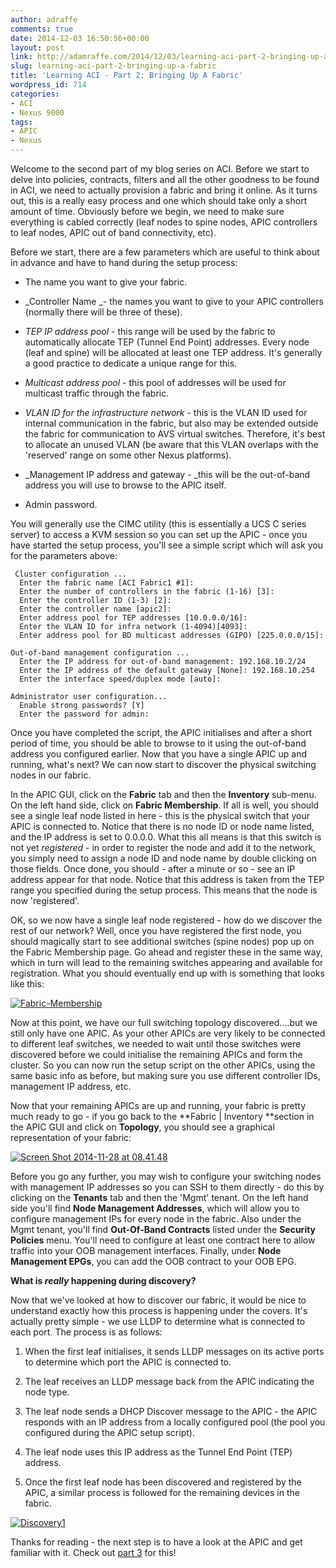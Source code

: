 ```yaml
---
author: adraffe
comments: true
date: 2014-12-03 16:50:56+00:00
layout: post
link: http://adamraffe.com/2014/12/03/learning-aci-part-2-bringing-up-a-fabric/
slug: learning-aci-part-2-bringing-up-a-fabric
title: 'Learning ACI - Part 2: Bringing Up A Fabric'
wordpress_id: 714
categories:
- ACI
- Nexus 9000
tags:
- APIC
- Nexus
---
```


Welcome to the second part of my blog series on ACI. Before we start to delve into policies, contracts, filters and all the other goodness to be found in ACI, we need to actually provision a fabric and bring it online. As it turns out, this is a really easy process and one which should take only a short amount of time. Obviously before we begin, we need to make sure everything is cabled correctly (leaf nodes to spine nodes, APIC controllers to leaf nodes, APIC out of band connectivity, etc).<!-- more -->

Before we start, there are a few parameters which are useful to think about in advance and have to hand during the setup process:



	
  * The name you want to give your fabric.

	
  * _Controller Name _- the names you want to give to your APIC controllers (normally there will be three of these).

	
  * _TEP IP address pool_ - this range will be used by the fabric to automatically allocate TEP (Tunnel End Point) addresses. Every node (leaf and spine) will be allocated at least one TEP address. It's generally a good practice to dedicate a unique range for this.

	
  * _Multicast address pool_ - this pool of addresses will be used for multicast traffic through the fabric.

	
  * _VLAN ID for the infrastructure network_ - this is the VLAN ID used for internal communication in the fabric, but also may be extended outside the fabric for communication to AVS virtual switches. Therefore, it's best to allocate an unused VLAN (be aware that this VLAN overlaps with the 'reserved' range on some other Nexus platforms).

	
  * _Management IP address and gateway - _this will be the out-of-band address you will use to browse to the APIC itself.

	
  * Admin password.


You will generally use the CIMC utility (this is essentially a UCS C series server) to access a KVM session so you can set up the APIC - once you have started the setup process, you'll see a simple script which will ask you for the parameters above:

    
     Cluster configuration ...
      Enter the fabric name [ACI Fabric1 #1]: 
      Enter the number of controllers in the fabric (1-16) [3]: 
      Enter the controller ID (1-3) [2]: 
      Enter the controller name [apic2]: 
      Enter address pool for TEP addresses [10.0.0.0/16]: 
      Enter the VLAN ID for infra network (1-4094)[4093]:     
      Enter address pool for BD multicast addresses (GIPO) [225.0.0.0/15]: 
    
    Out-of-band management configuration ...
      Enter the IP address for out-of-band management: 192.168.10.2/24
      Enter the IP address of the default gateway [None]: 192.168.10.254
      Enter the interface speed/duplex mode [auto]:
    
    Administrator user configuration...
      Enable strong passwords? [Y]
      Enter the password for admin:
    
    


Once you have completed the script, the APIC initialises and after a short period of time, you should be able to browse to it using the out-of-band address you configured earlier. Now that you have a single APIC up and running, what's next? We can now start to discover the physical switching nodes in our fabric.

In the APIC GUI, click on the **Fabric** tab and then the **Inventory** sub-menu. On the left hand side, click on **Fabric Membership**. If all is well, you should see a single leaf node listed in here - this is the physical switch that your APIC is connected to. Notice that there is no node ID or node name listed, and the IP address is set to 0.0.0.0. What this all means is that this switch is not yet _registered_ - in order to register the node and add it to the network, you simply need to assign a node ID and node name by double clicking on those fields. Once done, you should - after a minute or so - see an IP address appear for that node. Notice that this address is taken from the TEP range you specified during the setup process. This means that the node is now 'registered'.

OK, so we now have a single leaf node registered - how do we discover the rest of our network? Well, once you have registered the first node, you should magically start to see additional switches (spine nodes) pop up on the Fabric Membership page. Go ahead and register these in the same way, which in turn will lead to the remaining switches appearing and available for registration. What you should eventually end up with is something that looks like this:

[![Fabric-Membership](https://adamraffe.files.wordpress.com/2014/11/fabric-membership.png)](https://adamraffe.files.wordpress.com/2014/11/fabric-membership.png)

Now at this point, we have our full switching topology discovered....but we still only have one APIC. As your other APICs are very likely to be connected to different leaf switches, we needed to wait until those switches were discovered before we could initialise the remaining APICs and form the cluster. So you can now run the setup script on the other APICs, using the same basic info as before, but making sure you use different controller IDs, management IP address, etc.

Now that your remaining APICs are up and running, your fabric is pretty much ready to go - if you go back to the **Fabric | Inventory **section in the APIC GUI and click on **Topology**, you should see a graphical representation of your fabric:

[![Screen Shot 2014-11-28 at 08.41.48](https://adamraffe.files.wordpress.com/2014/11/screen-shot-2014-11-28-at-08-41-48.png)](https://adamraffe.files.wordpress.com/2014/11/screen-shot-2014-11-28-at-08-41-48.png)

Before you go any further, you may wish to configure your switching nodes with management IP addresses so you can SSH to them directly - do this by clicking on the **Tenants** tab and then the 'Mgmt' tenant. On the left hand side you'll find **Node Management Addresses**, which will allow you to configure management IPs for every node in the fabric. Also under the Mgmt tenant, you'll find **Out-Of-Band Contracts** listed under the **Security Policies** menu. You'll need to configure at least one contract here to allow traffic into your OOB management interfaces. Finally, under **Node Management EPGs**, you can add the OOB contract to your OOB EPG.

**What is _really_ happening during discovery?**

Now that we've looked at how to discover our fabric, it would be nice to understand exactly how this process is happening under the covers. It's actually pretty simple - we use LLDP to determine what is connected to each port. The process is as follows:

1) When the first leaf initialises, it sends LLDP messages on its active ports to determine which port the APIC is connected to.

2) The leaf receives an LLDP message back from the APIC indicating the node type.

3) The leaf node sends a DHCP Discover message to the APIC - the APIC responds with an IP address from a locally configured pool (the pool you configured during the APIC setup script).

4) The leaf node uses this IP address as the Tunnel End Point (TEP) address.

5) Once the first leaf node has been discovered and registered by the APIC, a similar process is followed for the remaining devices in the fabric.

[![Discovery1](https://adamraffe.files.wordpress.com/2014/12/discovery1.png)](https://adamraffe.files.wordpress.com/2014/12/discovery1.png)

Thanks for reading - the next step is to have a look at the APIC and get familiar with it. Check out [part 3](http://wp.me/p34R3O-bW) for this!
